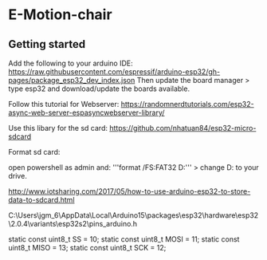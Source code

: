 # E-Motion-chair

## Getting started

Add the following to your arduino IDE: https://raw.githubusercontent.com/espressif/arduino-esp32/gh-pages/package_esp32_dev_index.json
Then update the board manager > type esp32 and download/update the boards available.

Follow this tutorial for Webserver:
https://randomnerdtutorials.com/esp32-async-web-server-espasyncwebserver-library/

Use this libary for the sd card:
https://github.com/nhatuan84/esp32-micro-sdcard

Format sd card:

open powershell as admin and: '''format /FS:FAT32 D:''' > change D: to your drive. 

http://www.iotsharing.com/2017/05/how-to-use-arduino-esp32-to-store-data-to-sdcard.html

C:\Users\jgm_6\AppData\Local\Arduino15\packages\esp32\hardware\esp32\2.0.4\variants\esp32s2\pins_arduino.h

static const uint8_t SS    = 10;
static const uint8_t MOSI  = 11;
static const uint8_t MISO  = 13;
static const uint8_t SCK   = 12;